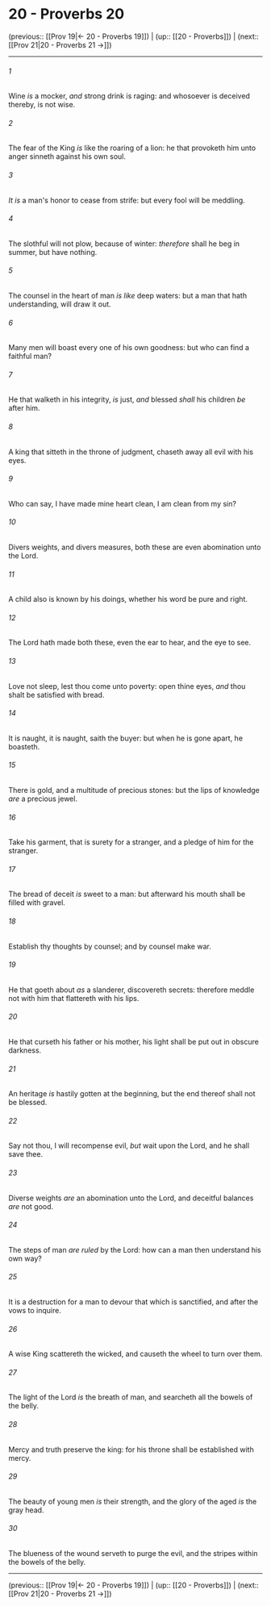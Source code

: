 # 20 - Proverbs 20

(previous:: [[Prov 19|← 20 - Proverbs 19]]) | (up:: [[20 - Proverbs]]) | (next:: [[Prov 21|20 - Proverbs 21 →]])

***


###### 1 
Wine _is_ a mocker, _and_ strong drink is raging: and whosoever is deceived thereby, is not wise. 

###### 2 
The fear of the King _is_ like the roaring of a lion: he that provoketh him unto anger sinneth against his own soul. 

###### 3 
_It is_ a man's honor to cease from strife: but every fool will be meddling. 

###### 4 
The slothful will not plow, because of winter: _therefore_ shall he beg in summer, but have nothing. 

###### 5 
The counsel in the heart of man _is like_ deep waters: but a man that hath understanding, will draw it out. 

###### 6 
Many men will boast every one of his own goodness: but who can find a faithful man? 

###### 7 
He that walketh in his integrity, _is_ just, _and_ blessed _shall_ his children _be_ after him. 

###### 8 
A king that sitteth in the throne of judgment, chaseth away all evil with his eyes. 

###### 9 
Who can say, I have made mine heart clean, I am clean from my sin? 

###### 10 
Divers weights, and divers measures, both these are even abomination unto the Lord. 

###### 11 
A child also is known by his doings, whether his word be pure and right. 

###### 12 
The Lord hath made both these, even the ear to hear, and the eye to see. 

###### 13 
Love not sleep, lest thou come unto poverty: open thine eyes, _and_ thou shalt be satisfied with bread. 

###### 14 
It is naught, it is naught, saith the buyer: but when he is gone apart, he boasteth. 

###### 15 
There is gold, and a multitude of precious stones: but the lips of knowledge _are_ a precious jewel. 

###### 16 
Take his garment, that is surety for a stranger, and a pledge of him for the stranger. 

###### 17 
The bread of deceit _is_ sweet to a man: but afterward his mouth shall be filled with gravel. 

###### 18 
Establish thy thoughts by counsel; and by counsel make war. 

###### 19 
He that goeth about _as_ a slanderer, discovereth secrets: therefore meddle not with him that flattereth with his lips. 

###### 20 
He that curseth his father or his mother, his light shall be put out in obscure darkness. 

###### 21 
An heritage _is_ hastily gotten at the beginning, but the end thereof shall not be blessed. 

###### 22 
Say not thou, I will recompense evil, _but_ wait upon the Lord, and he shall save thee. 

###### 23 
Diverse weights _are_ an abomination unto the Lord, and deceitful balances _are_ not good. 

###### 24 
The steps of man _are ruled_ by the Lord: how can a man then understand his own way? 

###### 25 
It is a destruction for a man to devour that which is sanctified, and after the vows to inquire. 

###### 26 
A wise King scattereth the wicked, and causeth the wheel to turn over them. 

###### 27 
The light of the Lord _is_ the breath of man, and searcheth all the bowels of the belly. 

###### 28 
Mercy and truth preserve the king: for his throne shall be established with mercy. 

###### 29 
The beauty of young men _is_ their strength, and the glory of the aged _is_ the gray head. 

###### 30 
The blueness of the wound serveth to purge the evil, and the stripes within the bowels of the belly.

***

(previous:: [[Prov 19|← 20 - Proverbs 19]]) | (up:: [[20 - Proverbs]]) | (next:: [[Prov 21|20 - Proverbs 21 →]])
